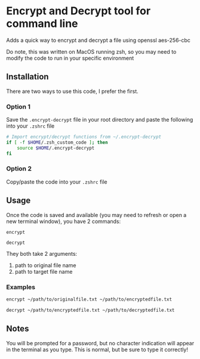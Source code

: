 # Encrypt and Decrypt tool for command line

Adds a quick way to encrypt and decrypt a file using openssl aes-256-cbc

Do note, this was written on MacOS running zsh, so you may need to modify the code to run in your specific environment

## Installation

There are two ways to use this code, I prefer the first.

### Option 1

Save the `.encrypt-decrypt` file in your root directory and paste the following into your `.zshrc` file

```bash
# Import encrypt/decrypt functions from ~/.encrypt-decrypt
if [ -f $HOME/.zsh_custom_code ]; then
    source $HOME/.encrypt-decrypt
fi
```

### Option 2

Copy/paste the code into your `.zshrc` file

## Usage

Once the code is saved and available (you may need to refresh or open a new terminal window), you have 2 commands:

`encrypt`

`decrypt`

They both take 2 arguments:

  1. path to original file name
  2. path to target file name

### Examples

```bash
encrypt ~/path/to/originalfile.txt ~/path/to/encryptedfile.txt
```

```bash
decrypt ~/path/to/encryptedfile.txt ~/path/to/decryptedfile.txt
```

## Notes

You will be prompted for a password, but no character indication will appear in the terminal as you type. This is normal, but be sure to type it correctly!
